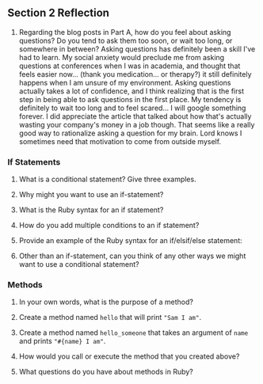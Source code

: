 ## Section 2 Reflection

1. Regarding the blog posts in Part A, how do you feel about asking questions? Do you tend to ask them too soon, or wait too long, or somewhere in between?
  Asking questions has definitely been a skill I've had to learn. My social anxiety would preclude me from asking questions at conferences when I was in academia, and thought that feels easier now... (thank you medication... or therapy?) it still definitely happens when I am unsure of my environment. Asking questions actually takes a lot of confidence, and I think realizing that is the first step in being able to ask questions in the first place. My tendency is definitely to wait too long and to feel scared... I will google something forever. I did appreciate the article that talked about how that's actually wasting your company's money in a job though. That seems like a really good way to rationalize asking a question for my brain. Lord knows I sometimes need that motivation to come from outside myself. 

### If Statements

1. What is a conditional statement? Give three examples.

1. Why might you want to use an if-statement?

1. What is the Ruby syntax for an if statement?

1. How do you add multiple conditions to an if statement?

1. Provide an example of the Ruby syntax for an if/elsif/else statement:

1. Other than an if-statement, can you think of any other ways we might want to use a conditional statement?

### Methods

1. In your own words, what is the purpose of a method?

1. Create a method named `hello` that will print `"Sam I am"`.

1. Create a method named `hello_someone` that takes an argument of `name` and prints `"#{name} I am"`.

1. How would you call or execute the method that you created above?

1. What questions do you have about methods in Ruby?
